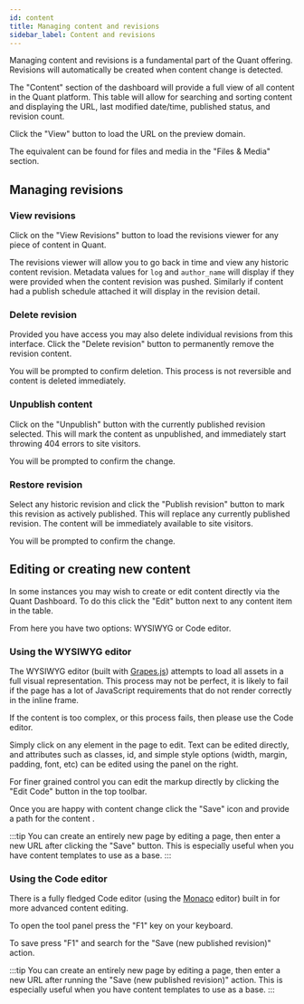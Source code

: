 ```yaml
---
id: content
title: Managing content and revisions
sidebar_label: Content and revisions
---
```


Managing content and revisions is a fundamental part of the Quant offering. Revisions will automatically be created when content change is detected.

The "Content" section of the dashboard will provide a full view of all content in the Quant platform. This table will allow for searching and sorting content and displaying the URL, last modified date/time, published status, and revision count.

Click the "View" button to load the URL on the preview domain.

The equivalent can be found for files and media in the "Files & Media" section.

##  Managing revisions
### View revisions

Click on the "View Revisions" button to load the revisions viewer for any piece of content in Quant.

The revisions viewer will allow you to go back in time and view any historic content revision. Metadata values for `log` and `author_name` will display if they were provided when the content revision was pushed. Similarly if content had a publish schedule attached it will display in the revision detail.

### Delete revision

Provided you have access you may also delete individual revisions from this interface. Click the "Delete revision" button to permanently remove the revision content.

You will be prompted to confirm deletion. This process is not reversible and content is deleted immediately.

### Unpublish content

Click on the "Unpublish" button with the currently published revision selected. This will mark the content as unpublished, and immediately start throwing 404 errors to site visitors.

You will be prompted to confirm the change.

### Restore revision

Select any historic revision and click the "Publish revision" button to mark this revision as actively published. This will replace any currently published revision. The content will be immediately available to site visitors.

You will be prompted to confirm the change.

##  Editing or creating new content
In some instances you may wish to create or edit content directly via the Quant Dashboard. To do this click the "Edit" button next to any content item in the table.

From here you have two options: WYSIWYG or Code editor.

### Using the WYSIWYG editor

The WYSIWYG editor (built with [Grapes.js](https://github.com/artf/grapesjs)) attempts to load all assets in a full visual representation. This process may not be perfect, it is likely to fail if the page has a lot of JavaScript requirements that do not render correctly in the inline frame.

If the content is too complex, or this process fails, then please use the Code editor.

Simply click on any element in the page to edit. Text can be edited directly, and attributes such as classes, id, and simple style options (width, margin, padding, font, etc) can be edited using the panel on the right.

For finer grained control you can edit the markup directly by clicking the "Edit Code" button in the top toolbar.

Once you are happy with content change click the "Save" icon and provide a path for the content .

:::tip
You can create an entirely new page by editing a page, then enter a new URL after clicking the "Save" button. This is especially useful when you have content templates to use as a base.
:::

### Using the Code editor

There is a fully fledged Code editor (using the [Monaco](https://microsoft.github.io/monaco-editor/) editor) built in for more advanced content editing.

To open the tool panel press the "F1" key on your keyboard.

To save press "F1" and search for the "Save (new published revision)" action.

:::tip
You can create an entirely new page by editing a page, then enter a new URL after running the "Save (new published revision)" action. This is especially useful when you have content templates to use as a base.
:::